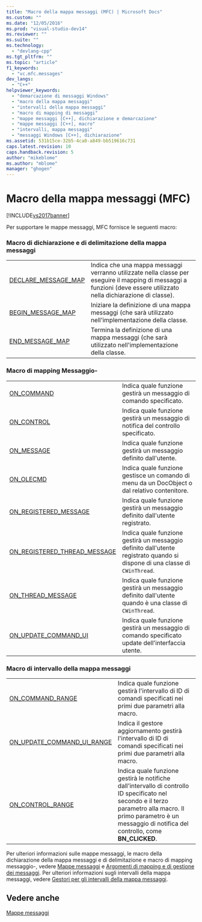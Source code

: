 ```yaml
---
title: "Macro della mappa messaggi (MFC) | Microsoft Docs"
ms.custom: ""
ms.date: "12/05/2016"
ms.prod: "visual-studio-dev14"
ms.reviewer: ""
ms.suite: ""
ms.technology: 
  - "devlang-cpp"
ms.tgt_pltfrm: ""
ms.topic: "article"
f1_keywords: 
  - "vc.mfc.messages"
dev_langs: 
  - "C++"
helpviewer_keywords: 
  - "demarcazione di messaggi Windows"
  - "macro della mappa messaggi"
  - "intervalli della mappa messaggi"
  - "macro di mapping di messaggi"
  - "mappe messaggi [C++], dichiarazione e demarcazione"
  - "mappe messaggi [C++], macro"
  - "intervalli, mappa messaggi"
  - "messaggi Windows [C++], dichiarazione"
ms.assetid: 531b15ce-32b5-4ca0-a849-bb519616c731
caps.latest.revision: 10
caps.handback.revision: 5
author: "mikeblome"
ms.author: "mblome"
manager: "ghogen"
---
```

# Macro della mappa messaggi (MFC)
[!INCLUDE[vs2017banner](../../assembler/inline/includes/vs2017banner.md)]

Per supportare le mappe messaggi, MFC fornisce le seguenti macro:  
  
### Macro di dichiarazione e di delimitazione della mappa messaggi  
  
|||  
|-|-|  
|[DECLARE\_MESSAGE\_MAP](../Topic/DECLARE_MESSAGE_MAP.md)|Indica che una mappa messaggi verranno utilizzate nella classe per eseguire il mapping di messaggi a funzioni \(deve essere utilizzato nella dichiarazione di classe\).|  
|[BEGIN\_MESSAGE\_MAP](../Topic/BEGIN_MESSAGE_MAP.md)|Iniziare la definizione di una mappa messaggi \(che sarà utilizzato nell'implementazione della classe.|  
|[END\_MESSAGE\_MAP](../Topic/END_MESSAGE_MAP.md)|Termina la definizione di una mappa messaggi \(che sarà utilizzato nell'implementazione della classe.|  
  
### Macro di mapping Messaggio\-  
  
|||  
|-|-|  
|[ON\_COMMAND](../Topic/ON_COMMAND.md)|Indica quale funzione gestirà un messaggio di comando specificato.|  
|[ON\_CONTROL](../Topic/ON_CONTROL.md)|Indica quale funzione gestirà un messaggio di notifica del controllo specificato.|  
|[ON\_MESSAGE](../Topic/ON_MESSAGE.md)|Indica quale funzione gestirà un messaggio definito dall'utente.|  
|[ON\_OLECMD](../Topic/ON_OLECMD.md)|Indica quale funzione gestisce un comando di menu da un DocObject o dal relativo contenitore.|  
|[ON\_REGISTERED\_MESSAGE](../Topic/ON_REGISTERED_MESSAGE.md)|Indica quale funzione gestirà un messaggio definito dall'utente registrato.|  
|[ON\_REGISTERED\_THREAD\_MESSAGE](../Topic/ON_REGISTERED_THREAD_MESSAGE.md)|Indica quale funzione gestirà un messaggio definito dall'utente registrato quando si dispone di una classe di `CWinThread`.|  
|[ON\_THREAD\_MESSAGE](../Topic/ON_THREAD_MESSAGE.md)|Indica quale funzione gestirà un messaggio definito dall'utente quando è una classe di `CWinThread`.|  
|[ON\_UPDATE\_COMMAND\_UI](../Topic/ON_UPDATE_COMMAND_UI.md)|Indica quale funzione gestirà un messaggio di comando specificato update dell'interfaccia utente.|  
  
### Macro di intervallo della mappa messaggi  
  
|||  
|-|-|  
|[ON\_COMMAND\_RANGE](../Topic/ON_COMMAND_RANGE.md)|Indica quale funzione gestirà l'intervallo di ID di comandi specificati nei primi due parametri alla macro.|  
|[ON\_UPDATE\_COMMAND\_UI\_RANGE](../Topic/ON_UPDATE_COMMAND_UI_RANGE.md)|Indica il gestore aggiornamento gestirà l'intervallo di ID di comandi specificati nei primi due parametri alla macro.|  
|[ON\_CONTROL\_RANGE](../Topic/ON_CONTROL_RANGE.md)|Indica quale funzione gestirà le notifiche dall'intervallo di controllo ID specificato nel secondo e il terzo parametro alla macro.  Il primo parametro è un messaggio di notifica del controllo, come **BN\_CLICKED**.|  
  
 Per ulteriori informazioni sulle mappe messaggi, le macro della dichiarazione della mappa messaggi e di delimitazione e macro di mapping messaggio\-, vedere [Mappe messaggi](../../mfc/reference/message-maps-mfc.md) e [Argomenti di mapping e di gestione dei messaggi](../../mfc/message-handling-and-mapping.md).  Per ulteriori informazioni sugli intervalli della mappa messaggi, vedere [Gestori per gli intervalli della mappa messaggi](../../mfc/handlers-for-message-map-ranges.md).  
  
## Vedere anche  
 [Mappe messaggi](../../mfc/reference/message-maps-mfc.md)